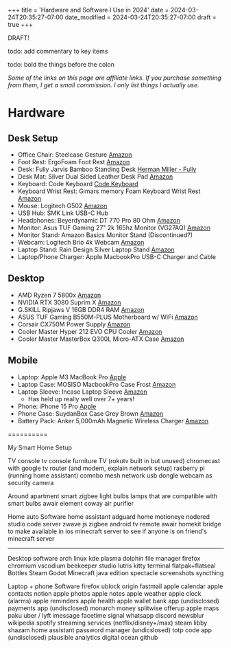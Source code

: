 +++
title = 'Hardware and Software I Use in 2024'
date = 2024-03-24T20:35:27-07:00
date_modified = 2024-03-24T20:35:27-07:00
draft = true
+++

DRAFT!

todo: add commentary to key items

todo: bold the things before the colon

*Some of the links on this page are affiliate links. If you purchase something from them, I get a small commission. I only list things I actually use.*

# Hardware

## Desk Setup

- Office Chair: Steelcase Gesture [Amazon](https://www.amazon.com/Steelcase-442A40-5S25-Gesture-Graphite/dp/B016OIF2JU?dib=eyJ2IjoiMSJ9.eOtoDZVwar3G4EVPju5_QMJbim99hgz9D0La0E8PNZvB9uPQcg0iG5srYj-pjnBZ08Z0DwCVrWzKMqB0eHPrA5cipkHKNbqzif0M6Z5jgc071-soTOZkFfur3p98ZE6hvFoUGQCbmbSmYGucLHVcoH5sNmaa2ZfT1X3pXsNhz8ixcqssmoRTGEZdVv_73iVBXhOCnGPN4nH6ee4dvxmWeQ5Ysx0ylY9PMshtbedgOLGygr-r_7aMW7yDzndQvYkRc72rcRLNZhhPzJVIvbpGtIANSA6-2a_jEBlk4knbAoI.flwKJD5C6wWP-TcQHut2Zf9N2TvepQ4drLoF7eCrOIU&dib_tag=se&keywords=steelcase%2Bgesture&qid=1711343035&sr=8-5&th=1&linkCode=sl1&tag=mpeyton0e-20&linkId=4c98ed443b32456bb9753923ebbc6f20&language=en_US&ref_=as_li_ss_tl)
- Foot Rest: ErgoFoam Foot Rest [Amazon](https://amzn.to/3VxIQNz)
- Desk: Fully Jarvis Bamboo Standing Desk [Herman Miller - Fully](https://store.hermanmiller.com/standing-desks/jarvis-bamboo-standing-desk/2542428.html?lang=en_US)
- Desk Mat: Silver Dual Sided Leather Desk Pad [Amazon](https://amzn.to/43zzTFK)
- Keyboard: Code Keyboard [Code Keyboard](https://codekeyboards.com/)
- Keyboard Wrist Rest: Gimars memory Foam Keyboard Wrist Rest [Amazon](https://amzn.to/4cyy6Vt)
- Mouse: Logitech G502 [Amazon](https://amzn.to/3ITnHpM)
- USB Hub: SMK Link USB-C Hub
- Headphones: Beyerdynamic DT 770 Pro 80 Ohm [Amazon](https://amzn.to/3TPJJzX)
- Monitor: Asus TUF Gaming 27" 2k 165hz Monitor (VG27AQ) [Amazon](https://amzn.to/3TSgBrT)
- Monitor Stand: Amazon Basics Monitor Stand (Discontinued?)
- Webcam: Logitech Brio 4k Webcam [Amazon](https://amzn.to/49a6yml)
- Laptop Stand: Rain Design Silver Laptop Stand [Amazon](https://amzn.to/3vAUA7k)
- Laptop/Phone Charger: Apple MacbookPro USB-C Charger and Cable

## Desktop

- AMD Ryzen 7 5800x [Amazon](https://amzn.to/43yIzfx)
- NVIDIA RTX 3080 Suprim X [Amazon](https://amzn.to/3xb4NrP)
- G.SKILL Ripjaws V 16GB DDR4 RAM [Amazon](https://amzn.to/3TzeaZX)
- ASUS TUF Gaming B550M-PLUS Motherboard w/ WiFi [Amazon](https://amzn.to/3TuZCdF)
- Corsair CX750M Power Supply [Amazon](https://amzn.to/3PzOET6)
- Cooler Master Hyper 212 EVO CPU Cooler [Amazon](https://amzn.to/3PBOH0v)
- Cooler Master MasterBox Q300L Micro-ATX Case [Amazon](https://amzn.to/3TQtfaE)

## Mobile

- Laptop: Apple M3 MacBook Pro [Apple](https://www.apple.com/shop/buy-mac/macbook-pro)
- Laptop Case: MOSISO MacbookPro Case Frost [Amazon](https://amzn.to/3xivyKH)
- Laptop Sleeve: Incase Laptop Sleeve [Amazon](https://amzn.to/3TNg7mL)
  - Has held up really well over 7+ years!
- Phone: iPhone 15 Pro [Apple](https://www.apple.com/shop/buy-iphone/iphone-15-pro)
- Phone Case: SuydanBox Case Grey Brown [Amazon](https://amzn.to/3TzjTP8)
- Battery Pack: Anker 5,000mAh Magnetic Wireless Charger [Amazon](https://amzn.to/3IPujoY)

==========

My Smart Home Setup

TV console
tv console furniture
TV (rokutv built in but unused)
chromecast with google tv
router (and modem, explain network setup)
rasberry pi (running home assistant)
comnbo mesh network usb dongle
webcam as security camera

Around apartment
smart zigbee light bulbs
lamps that are compatible with smart bulbs
awair element
coway air purifier

Home auto Software
home assistant
adguard home
motioneye
nodered
studio code server
zwave js
zigbee
android tv remote
awair
homekit bridge to make available in ios
minecraft server to see if anyone is on friend's minecraft server

-----

Desktop software
arch linux
kde plasma
dolphin file manager
firefox
chromium
vscodium
beekeeper studio
lutris
kitty terminal
flatpak+flatseal
Bottles
Steam
Godot
Minecraft java edition
spectacle screenshots
syncthing

Laptop + phone Software
firefox
ublock origin
fastmail
apple calendar
apple contacts
notion
apple photos
apple notes
apple weather
apple clock (alarms)
apple reminders
apple health
apple wallet
bank app (undisclosed)
payments app (undisclosed)
monarch money
splitwise
offerup
apple maps
paku
uber / lyft
imessage
facetime
signal
whatsapp
discord
newsblur
wikipedia
spotify
streaming services (netflix/disney+/max)
steam
libby
shazam
home assistant
password manager (undicslosed)
totp code app (undisclosed)
plausible analytics
digital ocean
github